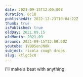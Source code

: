 ```yaml
---
date: 2021-09-15T12:00:00Z
duration: 0:18
publishedAt: 2022-12-23T10:04:22Z
thumb: true
isPublished: true
oldDay: 2021.09.15
oldMonth: 2021.09
around: 2021-09-15T12:00:00Z
youtube: 1VBD5enJN0k
subject: ricola cough drops
slug: ktlgc5c0
---
```

i'll make a beat with anything
